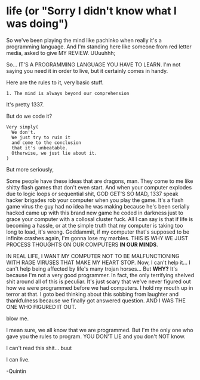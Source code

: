 # life (or "Sorry I didn't know what I was doing")


So we've been playing the mind like pachinko when really it's a programming language. And I'm standing here like someone from red letter media, asked to give MY REVIEW. UUuuhhh;

So... IT'S A PROGRAMMING LANGUAGE YOU HAVE TO LEARN. I'm not saying you need it in order to live, but it certainly comes in handy.

Here are the rules to it, very basic stuff.
```
1. The mind is always beyond our comprehension
```
It's pretty 1337.

But do we code it?
```
Very simply( 
  We don't. 
  We just try to ruin it 
  and come to the conclusion 
  that it's unbeatable. 
  Otherwise, we just lie about it.
)
```
But more seriously, 

Some people have these ideas that are dragons, man. They come to me like shitty flash games that don't even start. And when your computer explodes due to logic
loops or sequential shit, GOD GET'S SO MAD, 1337 speak hacker brigades rob your computer when you play the game. It's a flash game virus the guy had no idea
he was making because he's been serially hacked came up with this brand new game he coded in darkness just to grace your computer with a collosal cluster fuck. All I can say is that if life is becoming a hassle, or at the simple truth that my computer is taking too long to load, it's wrong. Goddammit, if my computer that's supposed to be infinite crashes again, I'm gonna lose my marbles. THIS IS WHY WE JUST PROCESS THOUGHTS ON OUR COMPUTERS <strong>IN OUR MINDS</strong>.

IN REAL LIFE, I WANT MY COMPUTER NOT TO BE MALFUNCTIONING WITH RAGE VIRUSES THAT MAKE MY HEART STOP. Now, I can't help it... I can't help being affected by life's many trojan horses... But <strong>WHY?</strong> It's because I'm not a very good programmer. In fact, the only terrifying shelved shit around all of this is peculiar. It's just scary that we've never figured out how we were programmed before we had computers. I hold my mouth up in terror at that. I goto bed thinking about this sobbing from laughter and thankfulness because we finally got answered question. AND I WAS THE ONE WHO FIGURED IT OUT.

blow me.

I mean sure, we all know that we are programmed. But I'm the only one who gave you the rules to program. YOU DON'T LIE and you don't NOT know. 

I can't read this shit...
 buut
 
I can live.

-Quintin
